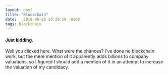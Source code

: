 ```yaml
---
layout: post
title: "Blockchain"
date:   2018-08-28 20:29:19 -0100
tags: blockchain
---
```


#### Just kidding.

Well you clicked here. What were the chances? I've done no blockchain work, but the mere mention of it apparently adds billions to
company valuations, so I figured I should add a mention of it in an attempt to increase the valuation of my candidacy.